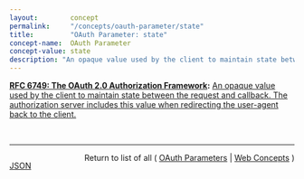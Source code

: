```yaml
---
layout:        concept
permalink:     "/concepts/oauth-parameter/state"
title:         "OAuth Parameter: state"
concept-name:  OAuth Parameter
concept-value: state
description: "An opaque value used by the client to maintain state between the request and callback. The authorization server includes this value when redirecting the user-agent back to the client."
---
```


**[RFC 6749: The OAuth 2.0 Authorization Framework](/specs/IETF/RFC/6749 "The OAuth 2.0 authorization framework enables a third-party application to obtain limited access to an HTTP service, either on behalf of a resource owner by orchestrating an approval interaction between the resource owner and the HTTP service, or by allowing the third-party application to obtain access on its own behalf. This specification replaces and obsoletes the OAuth 1.0 protocol described in RFC 5849."):** [An opaque value used by the client to maintain state between the request and callback. The authorization server includes this value when redirecting the user-agent back to the client.](http://tools.ietf.org/html/rfc6749#section-4.2 "Read documentation for OAuth Parameter &#34;state&#34;")

<br/>
<hr/>

<p style="float : left"><a href="./state.json" title="JSON representing this particular Web Concept value">JSON</a></p>
<p style="text-align: right">Return to list of all ( <a href="../oauth-parameters">OAuth Parameters</a> | <a href="../">Web Concepts</a> )</p>
